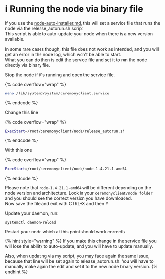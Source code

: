 # ℹ️ Running the node via binary file

If you use the [node-auto-installer.md](../node-auto-installer.md "mention"), this will set a service file that runs the node via the release\_autorun.sh script\
This script is able to auto-update your node when there is a new version available.\
\
In some rare cases though, this file does not work as intended, and you will get an error in the node log, which won't be able to start.\
What you can do then is edit the service file and set it to run the node directly via binary file.

Stop the node if it's running and open the service file.

{% code overflow="wrap" %}
```bash
nano /lib/systemd/system/ceremonyclient.service
```
{% endcode %}

Change this line

{% code overflow="wrap" %}
```bash
ExecStart=/root/ceremonyclient/node/release_autorun.sh
```
{% endcode %}

With this one

{% code overflow="wrap" %}
```bash
ExecStart=/root/ceremonyclient/node/node-1.4.21.1-amd64
```
{% endcode %}

Please note that `node-1.4.21.1-amd64` will be different depending on the node version and architecture. Look in your `ceremonyclient/node folder`  and you should see the correct version you have downloaded.\
Now save the file and exit with CTRL+X and then Y

Update your daemon, run:

```sh
systemctl daemon-reload
```

Restart your node which at this point should work correctly.

{% hint style="warning" %}
If you make this change in the service file you will lose the ability to auto-update, and you will have to update manually.&#x20;

Also, when updating via my script, you may face again the same issue, because that line will be set again to release\_autorun.sh.  You will have to manually make again the edit and set it to the new node binary version.
{% endhint %}

